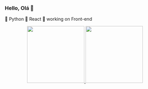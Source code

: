### Hello, Olá 👋
🌱 Python
🌱 React
🔭 working on Front-end
<!--
**leonarddepaula/leonarddepaula** is a ✨ _special_ ✨ repository because its `README.md` (this file) appears on your GitHub profile.

Here are some ideas to get you started:

-  https://github.com/anuraghazra/github-readme-stats#themes link  themes
- 
- 👯 I’m looking to collaborate on ...
- 🤔 I’m looking for help with ...
- 💬 Ask me about ...
- 📫 How to reach me: ...
- 😄 Pronouns: ...
- ⚡ Fun fact: ...
-->
<div align="center">
  <a href="https://github.com/leonarddepaula">
  <img height="180em" src="https://github-readme-stats.vercel.app/api?username=leonarddepaula&show_icons=true&theme=onedark&include_all_commits=true&count_private=true"/>
  <img height="180em" src="https://github-readme-stats.vercel.app/api/top-langs/?username=leonarddepaula&layout=compact&langs_count=7&theme=cobalt"/>
</div>
